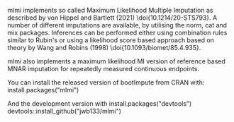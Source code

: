 mlmi implements so called Maximum Likelihood Multiple Imputation as described by von Hippel and Bartlett (2021) \doi{10.1214/20-STS793}. A number of different imputations are available, by utilising the norm, cat and mix packages. Inferences can be performed either using combination rules similar to Rubin's or using a likelihood score based approach based on theory by Wang and Robins (1998) \doi{10.1093/biomet/85.4.935}.

mlmi also implements a maximum likelihood MI version of reference based MNAR imputation for repeatedly measured continuous endpoints.

You can install the released version of bootImpute from CRAN with:
install.packages("mlmi")

And the development version with
install.packages("devtools")
devtools::install_github("jwb133/mlmi")
